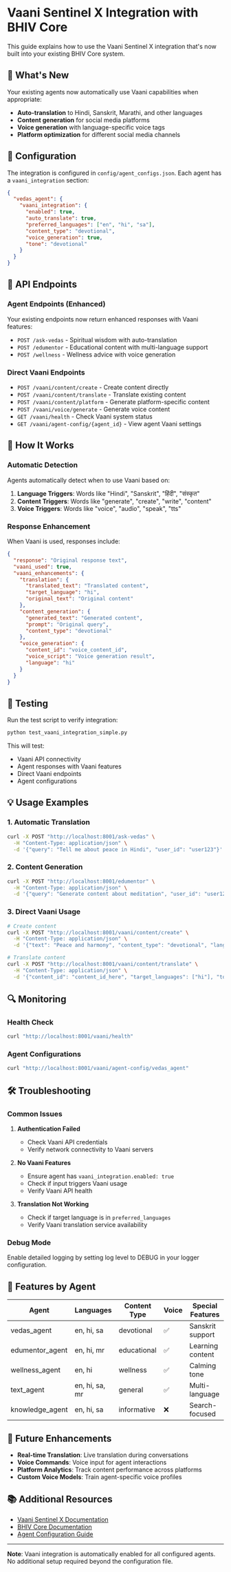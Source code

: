 # Vaani Sentinel X Integration with BHIV Core

This guide explains how to use the Vaani Sentinel X integration that's now built into your existing BHIV Core system.

## 🚀 What's New

Your existing agents now automatically use Vaani capabilities when appropriate:
- **Auto-translation** to Hindi, Sanskrit, Marathi, and other languages
- **Content generation** for social media platforms
- **Voice generation** with language-specific voice tags
- **Platform optimization** for different social media channels

## 🔧 Configuration

The integration is configured in `config/agent_configs.json`. Each agent has a `vaani_integration` section:

```json
{
  "vedas_agent": {
    "vaani_integration": {
      "enabled": true,
      "auto_translate": true,
      "preferred_languages": ["en", "hi", "sa"],
      "content_type": "devotional",
      "voice_generation": true,
      "tone": "devotional"
    }
  }
}
```

## 📡 API Endpoints

### Agent Endpoints (Enhanced)
Your existing endpoints now return enhanced responses with Vaani features:

- `POST /ask-vedas` - Spiritual wisdom with auto-translation
- `POST /edumentor` - Educational content with multi-language support
- `POST /wellness` - Wellness advice with voice generation

### Direct Vaani Endpoints
- `POST /vaani/content/create` - Create content directly
- `POST /vaani/content/translate` - Translate existing content
- `POST /vaani/content/platform` - Generate platform-specific content
- `POST /vaani/voice/generate` - Generate voice content
- `GET /vaani/health` - Check Vaani system status
- `GET /vaani/agent-config/{agent_id}` - View agent Vaani settings

## 🎯 How It Works

### Automatic Detection
Agents automatically detect when to use Vaani based on:

1. **Language Triggers**: Words like "Hindi", "Sanskrit", "हिंदी", "संस्कृत"
2. **Content Triggers**: Words like "generate", "create", "write", "content"
3. **Voice Triggers**: Words like "voice", "audio", "speak", "tts"

### Response Enhancement
When Vaani is used, responses include:

```json
{
  "response": "Original response text",
  "vaani_used": true,
  "vaani_enhancements": {
    "translation": {
      "translated_text": "Translated content",
      "target_language": "hi",
      "original_text": "Original content"
    },
    "content_generation": {
      "generated_text": "Generated content",
      "prompt": "Original query",
      "content_type": "devotional"
    },
    "voice_generation": {
      "content_id": "voice_content_id",
      "voice_script": "Voice generation result",
      "language": "hi"
    }
  }
}
```

## 🧪 Testing

Run the test script to verify integration:

```bash
python test_vaani_integration_simple.py
```

This will test:
- Vaani API connectivity
- Agent responses with Vaani features
- Direct Vaani endpoints
- Agent configurations

## 💡 Usage Examples

### 1. Automatic Translation
```bash
curl -X POST "http://localhost:8001/ask-vedas" \
  -H "Content-Type: application/json" \
  -d '{"query": "Tell me about peace in Hindi", "user_id": "user123"}'
```

### 2. Content Generation
```bash
curl -X POST "http://localhost:8001/edumentor" \
  -H "Content-Type: application/json" \
  -d '{"query": "Generate content about meditation", "user_id": "user123"}'
```

### 3. Direct Vaani Usage
```bash
# Create content
curl -X POST "http://localhost:8001/vaani/content/create" \
  -H "Content-Type: application/json" \
  -d '{"text": "Peace and harmony", "content_type": "devotional", "language": "en"}'

# Translate content
curl -X POST "http://localhost:8001/vaani/content/translate" \
  -H "Content-Type: application/json" \
  -d '{"content_id": "content_id_here", "target_languages": ["hi"], "tone": "devotional"}'
```

## 🔍 Monitoring

### Health Check
```bash
curl "http://localhost:8001/vaani/health"
```

### Agent Configurations
```bash
curl "http://localhost:8001/vaani/agent-config/vedas_agent"
```

## 🛠️ Troubleshooting

### Common Issues

1. **Authentication Failed**
   - Check Vaani API credentials
   - Verify network connectivity to Vaani servers

2. **No Vaani Features**
   - Ensure agent has `vaani_integration.enabled: true`
   - Check if input triggers Vaani usage
   - Verify Vaani API health

3. **Translation Not Working**
   - Check if target language is in `preferred_languages`
   - Verify Vaani translation service availability

### Debug Mode
Enable detailed logging by setting log level to DEBUG in your logger configuration.

## 🌟 Features by Agent

| Agent | Languages | Content Type | Voice | Special Features |
|-------|-----------|--------------|-------|------------------|
| vedas_agent | en, hi, sa | devotional | ✅ | Sanskrit support |
| edumentor_agent | en, hi, mr | educational | ✅ | Learning content |
| wellness_agent | en, hi | wellness | ✅ | Calming tone |
| text_agent | en, hi, sa, mr | general | ✅ | Multi-language |
| knowledge_agent | en, hi, sa | informative | ❌ | Search-focused |

## 🔮 Future Enhancements

- **Real-time Translation**: Live translation during conversations
- **Voice Commands**: Voice input for agent interactions
- **Platform Analytics**: Track content performance across platforms
- **Custom Voice Models**: Train agent-specific voice profiles

## 📚 Additional Resources

- [Vaani Sentinel X Documentation](https://vaani-sentinel-gs6x.onrender.com/docs)
- [BHIV Core Documentation](./docs/)
- [Agent Configuration Guide](./config/)

---

**Note**: Vaani integration is automatically enabled for all configured agents. No additional setup required beyond the configuration file.
